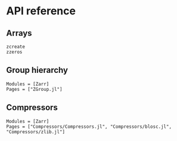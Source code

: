 # API reference

## Arrays

```@docs
zcreate
zzeros
```

## Group hierarchy

```@autodocs
Modules = [Zarr]
Pages = ["ZGroup.jl"]
```

## Compressors

```@autodocs
Modules = [Zarr]
Pages = ["Compressors/Compressors.jl", "Compressors/blosc.jl", "Compressors/zlib.jl"]
```
